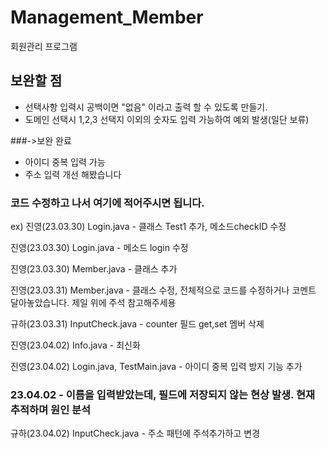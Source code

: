 # Management_Member
회원관리 프로그램

## 보완할 점
- 선택사항 입력시 공백이면 "없음" 이라고 출력 할 수 있도록 만들기.
- 도메인 선택시 1,2,3 선택지 이외의 숫자도 입력 가능하여 예외 발생(일단 보류)

###->보완 완료
- 아이디 중복 입력 가능
- 주소 입력 개선 해봤습니다

### 코드 수정하고 나서 여기에 적어주시면 됩니다.

ex) 진영(23.03.30) Login.java - 클래스 Test1 추가, 메소드checkID 수정

진영(23.03.30) Login.java - 메소드 login 수정

진영(23.03.30) Member.java - 클래스 추가

진영(23.03.31) Member.java - 클래스 수정, 전체적으로 코드를 수정하거나 코멘트 달아놓았습니다. 제일 위에 주석 참고해주세용

규하(23.03.31) InputCheck.java - counter 필드 get,set 멤버 삭제 

진영(23.04.02) Info.java - 최신화

진영(23.04.02) Login.java, TestMain.java - 아이디 중복 입력 방지 기능 추가

### 23.04.02 - 이름을 입력받았는데, 필드에 저장되지 않는 현상 발생. 현재 추적하며 원인 분석 

규하(23.04.02) InputCheck.java - 주소 패턴에 주석추가하고 변경
